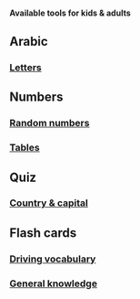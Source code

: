 #### Available tools for kids & adults

## Arabic

### [Letters](https://khanmuqeetkhan.github.io/tools/arabic/letters/index.html)

## Numbers

### [Random numbers](https://khanmuqeetkhan.github.io/tools/numbers/random/index.html)

### [Tables](https://khanmuqeetkhan.github.io/tools/numbers/tables/index.html)

## Quiz

### [Country & capital](https://khanmuqeetkhan.github.io/tools/quiz/capitals/index.html)

## Flash cards

### [Driving vocabulary](https://khanmuqeetkhan.github.io/tools/flash-cards/driving/index.html)

### [General knowledge](https://khanmuqeetkhan.github.io/tools/flash-cards/general-knowledge/index.html)

